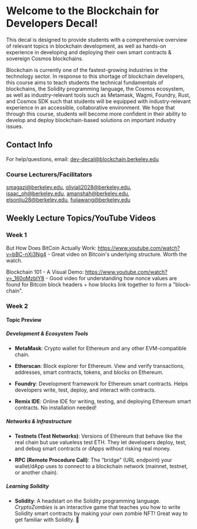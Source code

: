 # Welcome to the Blockchain for Developers Decal!

This decal is designed to provide students with a comprehensive overview of relevant topics in blockchain development, as well as hands-on experience in developing and deploying their own smart contracts & sovereign Cosmos blockchains.

Blockchain is currently one of the fastest-growing industries in the technology sector. In response to this shortage of blockchain developers, this course aims to teach students the technical fundamentals of blockchains, the Solidity programming language, the Cosmos ecosystem, as well as industry-relevant tools such as Metamask, Wagmi, Foundry, Rust, and Cosmos SDK such that students will be equipped with industry-relevant experience in an accessible, collaborative environment. We hope that through this course, students will become more confident in their ability to develop and deploy blockchain-based solutions on important industry issues.


## Contact Info

For help/questions, email: dev-decal@blockchain.berkeley.edu

### Course Lecturers/Facilitators
smagazi@berkeley.edu,
oliviali2028@berkeley.edu,
isaac_oh@berkeley.edu,
amanshah@berkeley.edu,
elsonliu28@berkeley.edu,
fujiawang@berkeley.edu

## Weekly Lecture Topics/YouTube Videos
### Week 1
But How Does BitCoin Actually Work: https://www.youtube.com/watch?v=bBC-nXj3Ng4 - Great video on Bitcoin's underlying structure. Worth the watch.

Blockchain 101 - A Visual Demo: https://www.youtube.com/watch?v=_160oMzblY8 - Good video for understanding how nonce values are found for Bitcoin block headers + how blocks link together to form a "block-chain".

### Week 2
#### Topic Preview

##### Development & Ecosystem Tools
- **MetaMask**: Crypto wallet for Ethereum and any other EVM-compatible chain.

- **Etherscan**: Block explorer for Ethereum. View and verify transactions, addresses, smart contracts, tokens, and blocks on Ethereum.

- **Foundry**: Development framework for Ethereum smart contracts. Helps developers write, test, deploy, and interact with contracts.

- **Remix IDE**: Online IDE for writing, testing, and deploying Ethereum smart contracts. No installation needed!

##### Networks & Infrastructure
- **Testnets (Test Networks)**: Versions of Ethereum that behave like the real chain but use valueless test ETH. They let developers deploy, test, and debug smart contracts or dApps without risking real money.

- **RPC (Remote Procedure Call)**: The “bridge” (URL endpoint) your wallet/dApp uses to connect to a blockchain network (mainnet, testnet, or another chain).

##### Learning Solidity
- **Solidity**: A headstart on the Solidity programming language. *CryptoZombies* is an interactive game that teaches you how to write Solidity smart contracts by making your own zombie NFT! Great way to get familiar with Solidity. 🙂

